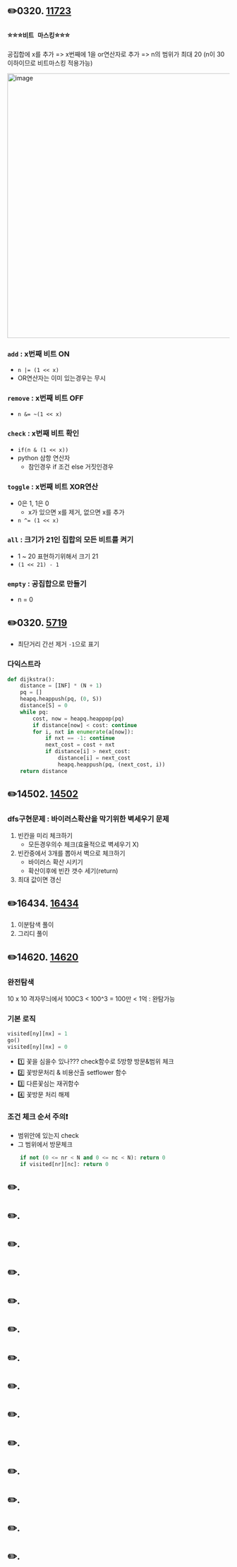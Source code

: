 ## ✏️0320. [11723](https://www.acmicpc.net/problem/11723)

### ⭐⭐⭐`비트 마스킹`⭐⭐⭐

공집합에 x를 추가
=> x번째에 1을 or연산자로 추가
=> n의 범위가 최대 20 (n이 30이하이므로 비트마스킹 적용가능)

<img width="600" alt="image" src="https://user-images.githubusercontent.com/95831345/227275512-ee68412c-cda2-4499-b4b2-3779b6b99213.png">

### `add` : x번째 비트 ON

- `n |= (1 << x)`
- OR연산자는 이미 있는경우는 무시

### `remove` : x번째 비트 OFF

- `n &= ~(1 << x)`

### `check` : x번째 비트 확인

- `if(n & (1 << x))`
- python 삼항 연산자
  - 참인경우 if 조건 else 거짓인경우

### `toggle` : x번째 비트 XOR연산

- 0은 1, 1은 0
  - x가 있으면 x를 제거, 없으면 x를 추가
- `n ^= (1 << x)`

### `all` : 크기가 21인 집합의 모든 비트를 켜기

- 1 ~ 20 표현하기위해서 크기 21
- `(1 << 21) - 1`

### `empty` : 공집합으로 만들기

- n = 0

## ✏️0320. [5719](https://www.acmicpc.net/problem/5719)

- 최단거리 간선 제거 `-1`으로 표기

### 다익스트라

```python
def dijkstra():
    distance = [INF] * (N + 1)
    pq = []
    heapq.heappush(pq, (0, S))
    distance[S] = 0
    while pq:
        cost, now = heapq.heappop(pq)
        if distance[now] < cost: continue
        for i, nxt in enumerate(a[now]):
            if nxt == -1: continue
            next_cost = cost + nxt
            if distance[i] > next_cost:
                distance[i] = next_cost
                heapq.heappush(pq, (next_cost, i))
    return distance
```

## ✏️14502. [14502](https://www.acmicpc.net/problem/14502)

### dfs구현문제 : 바이러스확산을 막기위한 벽세우기 문제

1. 빈칸을 미리 체크하기
   - 모든경우의수 체크(효율적으로 벽세우기 X)
2. 빈칸중에서 3개를 뽑아서 벽으로 체크하기
   - 바이러스 확산 시키기
   - 확산이후에 빈칸 갯수 세기(return)
3. 최대 값이면 갱신

## ✏️16434. [16434](https://www.acmicpc.net/problem/16434)

1. 이분탐색 풀이
2. 그리디 풀이

## ✏️14620. [14620](https://www.acmicpc.net/problem/14620)

### 완전탐색

10 x 10 격자무늬에서
100C3 < 100^3 = 100만 < 1억 : 완탐가능

### 기본 로직

```python
visited[ny][nx] = 1
go()
visited[ny][nx] = 0
```

- 1️⃣ 꽃을 심을수 있나??? check함수로 5방향 방문&범위 체크
- 2️⃣ 꽃방문처리 & 비용산출 setflower 함수
- 3️⃣ 다른꽃심는 재귀함수
- 4️⃣ 꽃방문 처리 해제

### 조건 체크 순서 주의❗

- 범위안에 있는지 check
- 그 범위에서 방문체크

```python
    if not (0 <= nr < N and 0 <= nc < N): return 0
    if visited[nr][nc]: return 0
```

## ✏️. [](https://www.acmicpc.net/problem/)

## ✏️. [](https://www.acmicpc.net/problem/)

## ✏️. [](https://www.acmicpc.net/problem/)

## ✏️. [](https://www.acmicpc.net/problem/)

## ✏️. [](https://www.acmicpc.net/problem/)

## ✏️. [](https://www.acmicpc.net/problem/)

## ✏️. [](https://www.acmicpc.net/problem/)

## ✏️. [](https://www.acmicpc.net/problem/)

## ✏️. [](https://www.acmicpc.net/problem/)

## ✏️. [](https://www.acmicpc.net/problem/)

## ✏️. [](https://www.acmicpc.net/problem/)

## ✏️. [](https://www.acmicpc.net/problem/)

## ✏️. [](https://www.acmicpc.net/problem/)

## ✏️. [](https://www.acmicpc.net/problem/)
